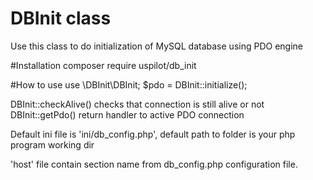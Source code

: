 # DBInit class
Use this class to do initialization of MySQL database using PDO engine 
 
#Installation
composer require uspilot/db_init

#How to use
use \DBInit\DBInit;
$pdo = DBInit::initialize();

DBInit::checkAlive() checks that connection is still alive or not
DBInit::getPdo() return handler to active PDO connection 

Default ini file is 'ini/db_config.php', default path to <ini> folder is your php program working dir

'host' file contain section name from db_config.php configuration file.

 
